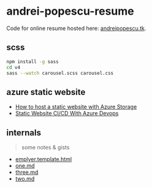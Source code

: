 # andrei-popescu-resume

Code for online resume hosted here: [andreipopescu.tk](http://andreipopescu.tk/).

## scss

```sh
npm install -g sass
cd v4
sass --watch carousel.scss carousel.css
```

## azure static website

- [How to host a static website with Azure Storage](https://youtu.be/gYpNC_tdbQQ)
- [Static Website CI/CD With Azure Devops](https://www.youtube.com/watch?v=G7XvmaEBNAo)

## internals

> some notes & gists

- [emplyer.template.html](./md/emplyer.template.html)
- [one.md](./md/one.md)
- [three.md](./md/three.md)
- [two.md](./md/two.md)